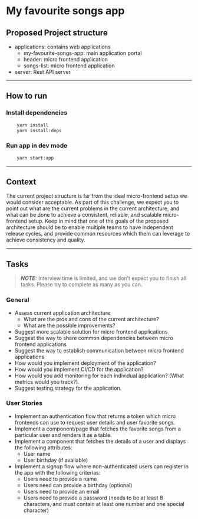 # My favourite songs app

## Proposed Project structure

- applications: contains web applications
  - my-favourite-songs-app: main application portal
  - header: micro frontend application
  - songs-list: micro frontend application
- server: Rest API server

---

## How to run

### Install dependencies

```bash
    yarn install
    yarn install:deps
```

### Run app in dev mode

```bash
    yarn start:app
```

---

## Context

The current project structure is far from the ideal micro-frontend setup we would consider acceptable.
As part of this challenge, we expect you to point out what are the current problems in the current architecture, and what can be done to achieve a consistent, reliable, and scalable micro-frontend setup.
Keep in mind that one of the goals of the proposed architecture should be to enable multiple teams to have independent release cycles, and provide common resources which them can leverage to achieve consistency and quality.

---

## Tasks

> **_NOTE:_** Interview time is limited, and we don't expect you to finish all tasks. Please try to complete as many as you can.

### General

- Assess current application architecture
  - What are the pros and cons of the current architecture?
  - What are the possible improvements?
- Suggest more scalable solution for micro frontend applications
- Suggest the way to share common dependencies between micro frontend applications
- Suggest the way to establish communication between micro frontend applications
- How would you implement deployment of the application?
- How would you implement CI/CD for the application?
- How would you add monitoring for each individual application? (What metrics would you track?).
- Suggest testing strategy for the application.

### User Stories

- Implement an authentication flow that returns a token which micro frontends can use to request user details and user favorite songs.
- Implement a component/page that fetches the favorite songs from a particular user and renders it as a table.
- Implement a component that fetches the details of a user and displays the following attributes:
  - User name
  - User birthday (if available)
- Implement a signup flow where non-authenticated users can register in the app with the following criterias:
  - Users need to provide a name
  - Users need can provide a birthday (optional)
  - Users need to provide an email
  - Users need to provide a password (needs to be at least 8 characters, and must contain at least one number and one special character)
